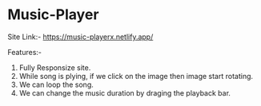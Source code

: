 # Music-Player
Site Link:- https://music-playerx.netlify.app/

Features:- 
1. Fully Responsize site.
2. While song is plying, if we click on the image then image start rotating.
3. We can loop the song.
4. We can change the music duration by draging the playback bar.
